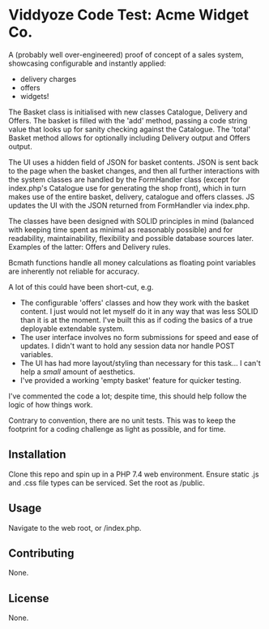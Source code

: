 # Viddyoze Code Test: Acme Widget Co.
A (probably well over-engineered) proof of concept of a sales system, showcasing configurable and instantly applied:
* delivery charges
* offers
* widgets!

The Basket class is initialised with new classes Catalogue, Delivery and Offers.  The basket is filled with the 'add' method, passing a code string value that looks up for sanity checking against the Catalogue.  The 'total' Basket method allows for optionally including Delivery output and Offers output.

The UI uses a hidden field of JSON for basket contents. JSON is sent back to the page when the basket changes, and then all further interactions with the system classes are handled by the FormHandler class (except for index.php's Catalogue use for generating the shop front), which in turn makes use of the entire basket, delivery, catalogue and offers classes. JS updates the UI with the JSON returned from FormHandler via index.php.

The classes have been designed with SOLID principles in mind (balanced with keeping time spent as minimal as reasonably possible) and for readability, maintainability, flexibility and possible database sources later. Examples of the latter: Offers and Delivery rules.

Bcmath functions handle all money calculations as floating point variables are inherently not reliable for accuracy.

A lot of this could have been short-cut, e.g.

* The configurable 'offers' classes and how they work with the basket content.  I just would not let myself do it in any way that was less SOLID than it is at the moment.  I've built this as if coding the basics of a true deployable extendable system.
* The user interface involves no form submissions for speed and ease of updates.  I didn't want to hold any session data nor handle POST variables. 
* The UI has had more layout/styling than necessary for this task... I can't help a _small_ amount of aesthetics.
* I've provided a working 'empty basket' feature for quicker testing.

I've commented the code a lot; despite time, this should help follow the logic of how things work.

Contrary to convention, there are no unit tests.  This was to keep the footprint for a coding challenge as light as possible, and for time.


## Installation

Clone this repo and spin up in a PHP 7.4 web environment. Ensure static .js and .css file types can be serviced.  Set the root as /public.

## Usage

Navigate to the web root, or /index.php.

## Contributing
None.

## License
None.